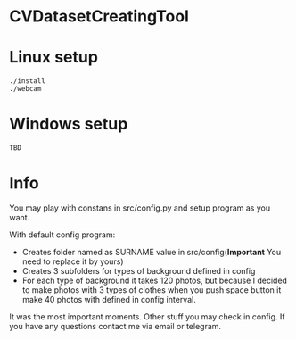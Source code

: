 # CVDatasetCreatingTool
# Linux setup
```
./install
./webcam
```
# Windows setup
```
TBD
```

# Info
You may play with constans in src/config.py and setup program as you want.

With default config program:
- Creates folder named as SURNAME value in src/config(__Important__ You need to replace it by yours)
- Creates 3 subfolders for types of background defined in config
- For each type of background it takes 120 photos, but because I decided to make photos with 3 types of clothes when you push space button it make 40 photos with defined in config interval.

It was the most important moments. Other stuff you may check in config. If you have any questions contact me via email or telegram.
